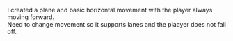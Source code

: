 I created a plane and basic horizontal movement with the player always moving forward.  
Need to change movement so it supports lanes and the plaayer does not fall off.  

